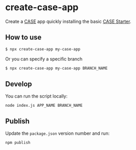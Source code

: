 # create-case-app

Create a [CASE](https://github.com/casejs/case) app quickly installing the basic [CASE Starter](https://github.com/casejs/case-starter).

## How to use

```bash
$ npx create-case-app my-case-app
```

Or you can specify a specific branch

```bash
$ npx create-case-app my-case-app BRANCH_NAME
```

## Develop

You can run the script locally:

```
node index.js APP_NAME BRANCH_NAME
```

## Publish

Update the `package.json` version number and run:

```
npm publish
```
